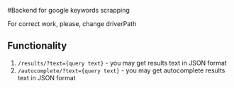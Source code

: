 #Backend for google keywords scrapping

For correct work, please, change driverPath


## Functionality

1. `/results/?text={query text}` - you may get results text in JSON format
2. `/autocomplete/?text={query text}` - you may get autocomplete results text in JSON format